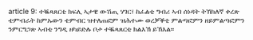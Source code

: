 article 9: ተቘጻጸርቲ
ክፍሊ ኣታዊ ውሽጢ ሃገር፣ ከፈልቲ ግብሪ ኣብ ሰነዳት ትኽክለኛ ቀረጽ ቴምብራት ከምኡውን ቴምብር ዝተለጠፎም ዝሕተሙ ወረቓቕቲ ምልጣፎምን ዘይምልጣፎምን ንምርግጋጽ ኣብቲ ንግዲ ዘካይድሉ ቦታ ተቘጻጸርቲ ክልእኽ ይኽእል።
<ul>
</ul>